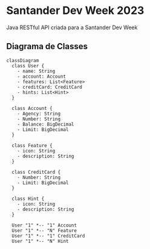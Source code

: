 # Santander Dev Week 2023
Java RESTful API criada para a Santander Dev Week

## Diagrama de Classes

```mermaid
classDiagram
  class User {
    - name: String
    - account: Account
    - features: List<Feature>
    - creditCard: CreditCard
    - hints: List<Hint>
  }

  class Account {
    - Agency: String
    - Number: String
    - Balance: BigDecimal
    - Limit: BigDecimal
  }

  class Feature {
    - icon: String
    - description: String
  }

  class CreditCard {
    - Number: String
    - Limit: BigDecimal
  }

  class Hint {
    - icon: String
    - description: String
  }

  User "1" *-- "1" Account
  User "1" *-- "N" Feature
  User "1" *-- "1" CreditCard
  User "1" *-- "N" Hint
```


